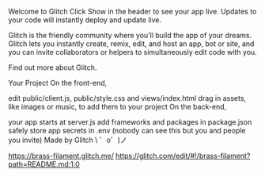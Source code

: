 Welcome to Glitch
Click Show in the header to see your app live. Updates to your code will instantly deploy and update live.

Glitch is the friendly community where you'll build the app of your dreams. Glitch lets you instantly create, remix, edit, and host an app, bot or site, and you can invite collaborators or helpers to simultaneously edit code with you.

Find out more about Glitch.

Your Project
On the front-end,

edit public/client.js, public/style.css and views/index.html
drag in assets, like images or music, to add them to your project
On the back-end,

your app starts at server.js
add frameworks and packages in package.json
safely store app secrets in .env (nobody can see this but you and people you invite)
Made by Glitch
\ ゜o゜)ノ

https://brass-filament.glitch.me/
https://glitch.com/edit/#!/brass-filament?path=README.md:1:0
